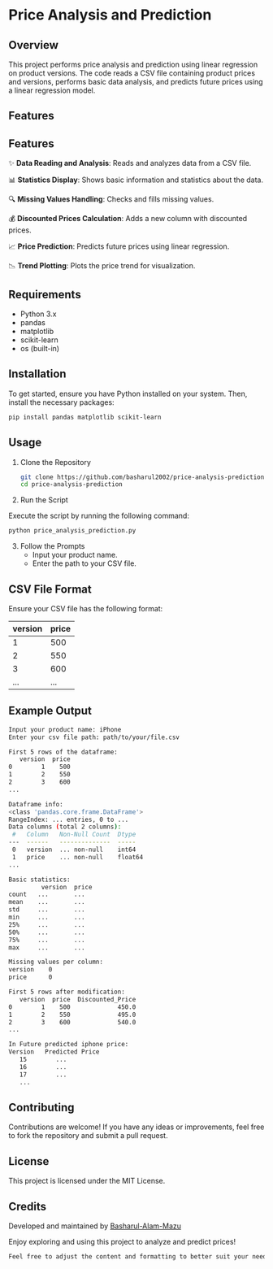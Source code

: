 # Price Analysis and Prediction

## Overview

This project performs price analysis and prediction using linear regression on product versions. The code reads a CSV file containing product prices and versions, performs basic data analysis, and predicts future prices using a linear regression model.

## Features

## Features

✨ **Data Reading and Analysis**: Reads and analyzes data from a CSV file.

📊 **Statistics Display**: Shows basic information and statistics about the data.

🔍 **Missing Values Handling**: Checks and fills missing values.

💰 **Discounted Prices Calculation**: Adds a new column with discounted prices.

📈 **Price Prediction**: Predicts future prices using linear regression.

📉 **Trend Plotting**: Plots the price trend for visualization.

## Requirements

- Python 3.x
- pandas
- matplotlib
- scikit-learn
- os (built-in)

## Installation

To get started, ensure you have Python installed on your system. Then, install the necessary packages:

```sh
pip install pandas matplotlib scikit-learn
```

## Usage
1. Clone the Repository
   ```sh
   git clone https://github.com/basharul2002/price-analysis-prediction.git
   cd price-analysis-prediction

2. Run the Script

Execute the script by running the following command:
```sh
python price_analysis_prediction.py
```

3. Follow the Prompts
   - Input your product name.
   - Enter the path to your CSV file.


## CSV File Format
Ensure your CSV file has the following format:

| version |	price |
|---------|-------|
|    1	 |  500  |
|    2	 |  550  |
|    3	 |  600  |
|   ...	 |  ...  |

## Example Output
   ```sh
   Input your product name: iPhone
   Enter your csv file path: path/to/your/file.csv

   First 5 rows of the dataframe:
      version  price
   0        1    500
   1        2    550
   2        3    600
   ...

   Dataframe info:
   <class 'pandas.core.frame.DataFrame'>
   RangeIndex: ... entries, 0 to ...
   Data columns (total 2 columns):
    #   Column   Non-Null Count  Dtype
   ---  ------   --------------  -----
    0   version  ... non-null    int64
    1   price    ... non-null    float64
   ...

   Basic statistics:
            version  price
   count   ...       ...
   mean    ...       ...
   std     ...       ...
   min     ...       ...
   25%     ...       ...
   50%     ...       ...
   75%     ...       ...
   max     ...       ...

   Missing values per column:
   version    0
   price      0

   First 5 rows after modification:
      version  price  Discounted_Price
   0        1    500             450.0
   1        2    550             495.0
   2        3    600             540.0
   ...

   In Future predicted iphone price:
   Version   Predicted Price
      15        ...
      16        ...
      17        ...
      ...
```
## Contributing
Contributions are welcome! If you have any ideas or improvements, feel free to fork the repository and submit a pull request.

## License
This project is licensed under the MIT License.

## Credits
Developed and maintained by [Basharul-Alam-Mazu](www.github.com/basharul2002)

Enjoy exploring and using this project to analyze and predict prices!
```sh
Feel free to adjust the content and formatting to better suit your needs.
